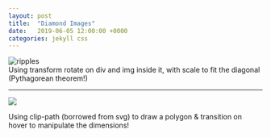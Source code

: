 ```yaml
---
layout: post
title:  "Diamond Images"
date:   2019-06-05 12:00:00 +0000
categories: jekyll css
---
```


<div class="diamond">
  <img src="{{site.baseurl}}/assets/img/ripples.jpg" alt="ripples" />
</div>

<caption> Using transform rotate on div and img inside it, with scale to fit the diagonal (Pythagorean theorem!)</caption>

<hr>

<img src="{{site.baseurl}}/assets/img/ripples.jpg" class="clip-image" />

Using clip-path (borrowed from svg) to draw a polygon & transition on hover to manipulate the dimensions!

